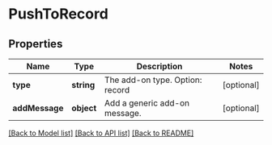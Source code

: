 # PushToRecord

## Properties
Name | Type | Description | Notes
------------ | ------------- | ------------- | -------------
**type** | **string** | The add-on type. Option: record | [optional] 
**addMessage** | **object** | Add a generic add-on message. | [optional] 

[[Back to Model list]](../../README.md#documentation-for-models) [[Back to API list]](../../README.md#documentation-for-api-endpoints) [[Back to README]](../../README.md)


